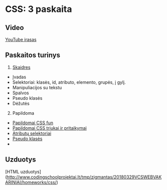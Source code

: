 # CSS: 3 paskaita

## Video

[YouTube irasas](https://youtu.be/NYbnMtZT5GQ)

## Paskaitos turinys

1. [Skaidres](https://github.com/zigmantasvcs/20180521VCSWEBVAKARINIAI/blob/master/skaidres/03_CSS.pdf)

* Įvadas
* Selektoriai: klasės, id, atributo, elemento, grupės, į gylį.
* Manipuliacijos su tekstu
* Spalvos
* Pseudo klasės
* Dėžutės

2. Papildoma
* [Papildomai CSS fun](https://pattle.github.io/simpsons-in-css/)
* [Papildomai CSS triukai ir pritaikymai](https://css-tricks.com/)
* [Atributų selektoriai](https://www.w3schools.com/css/css_attribute_selectors.asp)
* [Pseudo klasės](https://www.w3schools.com/css/css_pseudo_classes.asp)
*

## Uzduotys

[HTML uzduotys] (http://www.codingschoolprojektai.lt/tmp/zigmantas/20180329VCSWEBVAKARINIAI/homeworks/css/)